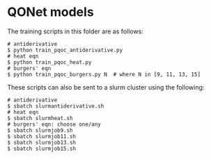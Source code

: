 # QONet models
The training scripts in this folder are as follows:
```shell
# antiderivative
$ python train_pqoc_antiderivative.py
# heat eqn
$ python train_pqoc_heat.py
# burgers' eqn
$ python train_pqoc_burgers.py N  # where N in [9, 11, 13, 15]
```

These scripts can also be sent to a slurm cluster using the following:
```shell
# antiderivative
$ sbatch slurmantiderivative.sh
# heat eqn
$ sbatch slurmheat.sh
# burgers' eqn: choose one/any
$ sbatch slurmjob9.sh
$ sbatch slurmjob11.sh
$ sbatch slurmjob13.sh
$ sbatch slurmjob15.sh
```